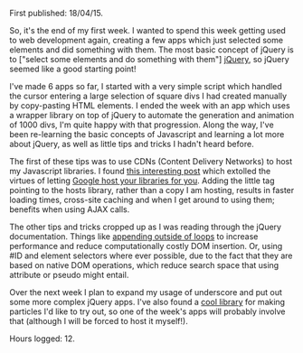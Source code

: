 <!-- ---
layout: post
title: "Week 1"
date: 2015-05-07 15:45:21
categories: weekly
permalink: week-1
--- -->

First published: 18/04/15.

So, it's the end of my first week.  I wanted to spend this week getting used to web development again, creating a few apps which just selected some elements and did something with them. The most basic concept of jQuery is to ["select some elements and do something with them"] [jQuery], so jQuery seemed like a good starting point!

I've made 6 apps so far, I started with a very simple script which handled the cursor entering a large selection of square divs I had created manually by copy-pasting HTML elements.  I ended the week with an app which uses a wrapper library on top of jQuery to automate the generation and animation of 1000 divs, I'm quite happy with that progression.  Along the way, I've been re-learning the basic concepts of Javascript and learning a lot more about jQuery, as well as little tips and tricks I hadn't heard before.

The first of these tips was to use CDNs (Content Delivery Networks) to host my Javascript libraries. I found [this interesting post][CNDs] which extolled the virtues of letting [Google host your libraries for you][googleHost].  Adding the little tag pointing to the hosts library, rather than a copy I am hosting, results in faster loading times, cross-site caching and when I get around to using them; benefits when using AJAX calls.


The other tips and tricks cropped up as I was reading through the jQuery documentation. Things like [appending outside of loops][append] to increase performance and reduce computationally costly DOM insertion.  Or, using #ID and element selectors where ever possible, due to the fact that they are based on native DOM operations, which reduce search space that using attribute or pseudo might entail.

Over the next week I plan to expand my usage of underscore and put out some more complex jQuery apps.  I've also found a [cool library][particles] for making particles I'd like to try out, so one of the week's apps will probably involve that (although I will be forced to host it myself!).

Hours logged: 12.


[jQuery]: http://learn.jquery.com/using-jquery-core/selecting-elements/
[CNDs]: http://encosia.com/3-reasons-why-you-should-let-google-host-jquery-for-you/
[googleHost]: https://developers.google.com/speed/libraries/
[append]: http://learn.jquery.com/performance/append-outside-loop/
[particles]: https://github.com/VincentGarreau/particles.js/